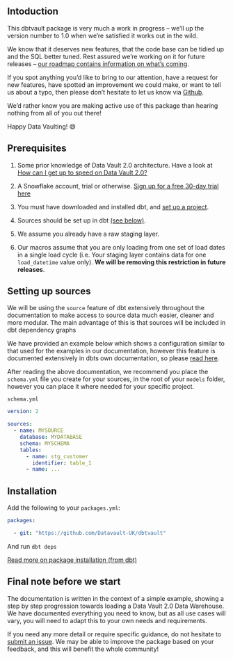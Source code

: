 ## Intoduction

This dbtvault package is very much a work in progress – we’ll up the version number to 1.0 when we’re satisfied it works out in the wild.

We know that it deserves new features, that the code base can be tidied up and the SQL better tuned. Rest assured we’re working on it for future releases – [our roadmap contains information on what’s coming](roadmap.md).
 
If you spot anything you’d like to bring to our attention, have a request for new features, have spotted an improvement we could make, or want to tell us about a typo, 
then please don’t hesitate to let us know via [Github](https://github.com/Datavault-UK/dbtvault/issues). 

We’d rather know you are making active use of this package than hearing nothing from all of you out there! 

Happy Data Vaulting! :smile:

## Prerequisites 

1. Some prior knowledge of Data Vault 2.0 architecture. Have a look at
[How can I get up to speed on Data Vault 2.0?](index.md#how-can-i-get-up-to-speed-on-data-vault-20)

2. A Snowflake account, trial or otherwise. [Sign up for a free 30-day trial here](https://trial.snowflake.com/ab/)

3. You must have downloaded and installed dbt, and [set up a project](https://docs.getdbt.com/docs/dbt-projects).

4. Sources should be set up in dbt [(see below)](#setting-up-sources).

5. We assume you already have a raw staging layer.

6. Our macros assume that you are only loading from one set of load dates in a single load cycle (i.e. Your staging layer
contains data for one ```load_datetime``` value only). **We will be removing this restriction in future releases**.

## Setting up sources

We will be using the ```source``` feature of dbt extensively throughout the documentation to make access to source
data much easier, cleaner and more modular. The main advantage of this is that sources will be included in 
dbt dependency graphs

We have provided an example below which shows a configuration similar to that used for the examples in our documentation, 
however this feature is documented extensively in dbts own documentation, 
so please [read here](https://docs.getdbt.com/docs/using-sources).

After reading the above documentation, we recommend you place the ```schema.yml``` file you create for your sources, 
in the root of your ```models``` folder, however you can place it where needed for your specific project.

```schema.yml```

```yaml
version: 2

sources:
  - name: MYSOURCE
    database: MYDATABASE
    schema: MYSCHEMA
    tables:
      - name: stg_customer
        identifier: table_1
      - name: ...
```

## Installation 

Add the following to your ```packages.yml```:

```yaml
packages:

  - git: "https://github.com/Datavault-UK/dbtvault"
```
And run 
```dbt deps```

[Read more on package installation (from dbt)](https://docs.getdbt.com/docs/package-management)


## Final note before we start

The documentation is written in the context of a simple example, showing a step by step progression towards
loading a Data Vault 2.0 Data Warehouse. We have documented everything you need to know, but as all use cases will vary, 
you will need to adapt this to your own needs and requirements.

If you need any more detail or require specific guidance, do not hesitate to 
[submit an issue](https://github.com/Datavault-UK/dbtvault/issues). 
We may be able to improve the package based on your feedback, and this will benefit the whole community!